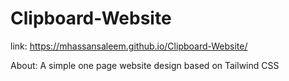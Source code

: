 # Clipboard-Website

link: 
https://mhassansaleem.github.io/Clipboard-Website/

About:
A simple one page website design based on Tailwind CSS
